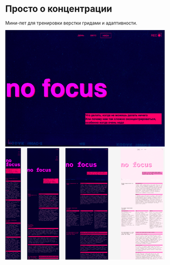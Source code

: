 # Просто о концентрации

Мини-пет для тренировки верстки гридами и адаптивности.

![Preview_v1](./images/preview_v2.png)
![Preview_v2](./images/preview_v1.png)
